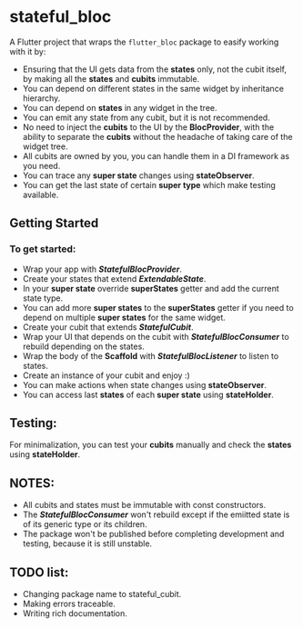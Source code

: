 # stateful_bloc

A Flutter project that wraps the `flutter_bloc` package to easify working with it by:

- Ensuring that the UI gets data from the **states** only, not the cubit itself, by making all the **states** and **cubits** immutable.
- You can depend on different states in the same widget by inheritance hierarchy.
- You can depend on **states** in any widget in the tree.
- You can emit any state from any cubit, but it is not recommended.
- No need to inject the **cubits** to the UI by the **BlocProvider**, with the ability to separate the **cubits** without the headache of taking care of the widget tree.
- All cubits are owned by you, you can handle them in a DI framework as you need.
- You can trace any **super state** changes using **stateObserver**.
- You can get the last state of certain **super type** which make testing available.

## Getting Started

### To get started:

- Wrap your app with ***StatefulBlocProvider***.
- Create your states that extend ***ExtendableState***.
- In your **super state** override **superStates** getter and add the current state type.
- You can add more **super states** to the **superStates** getter if you need to depend on multiple **super states** for the same widget.
- Create your cubit that extends ***StatefulCubit***.
- Wrap your UI that depends on the cubit with ***StatefulBlocConsumer*** to rebuild depending on the states.
- Wrap the body of the **Scaffold** with ***StatefulBlocListener*** to listen to states. 
- Create an instance of your cubit and enjoy :)
- You can make actions when state changes using **stateObserver**.
- You can access last **states** of each **super state** using **stateHolder**.

## Testing:

For minimalization, you can test your **cubits** manually and check the **states** using **stateHolder**.

## NOTES:

- All cubits and states must be immutable with const constructors.
- The ***StatefulBlocConsumer*** won't rebuild except if the emiitted state is of its generic type or its children.
- The package won't be published before completing development and testing, because it is still unstable.

## TODO list:

- Changing package name to stateful_cubit.
- Making errors traceable.
- Writing rich documentation.
